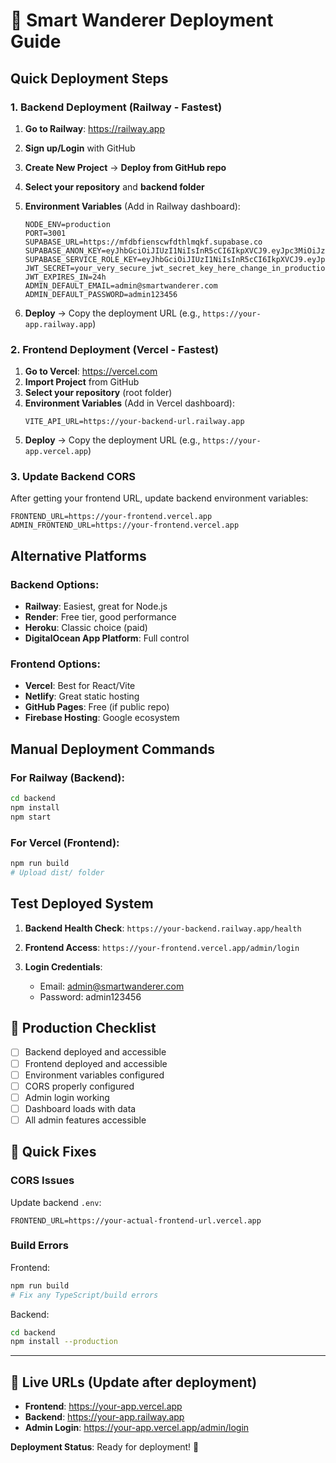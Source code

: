 # 🚀 Smart Wanderer Deployment Guide

## Quick Deployment Steps

### 1. Backend Deployment (Railway - Fastest)

1. **Go to Railway**: https://railway.app
2. **Sign up/Login** with GitHub
3. **Create New Project** → **Deploy from GitHub repo**
4. **Select your repository** and **backend folder**
5. **Environment Variables** (Add in Railway dashboard):
   ```
   NODE_ENV=production
   PORT=3001
   SUPABASE_URL=https://mfdbfienscwfdthlmqkf.supabase.co
   SUPABASE_ANON_KEY=eyJhbGciOiJIUzI1NiIsInR5cCI6IkpXVCJ9.eyJpc3MiOiJzdXBhYmFzZSIsInJlZiI6Im1mZGJmaWVuc2N3ZmR0aGxtcWtmIiwicm9sZSI6ImFub24iLCJpYXQiOjE3NTgyMjAyNDMsImV4cCI6MjA3Mzc5NjI0M30.WwHjq1zLJy6gXNbLJo6c0vcWeYCTVuUuS4yh9rX7w7g
   SUPABASE_SERVICE_ROLE_KEY=eyJhbGciOiJIUzI1NiIsInR5cCI6IkpXVCJ9.eyJpc3MiOiJzdXBhYmFzZSIsInJlZiI6Im1mZGJmaWVuc2N3ZmR0aGxtcWtmIiwicm9sZSI6InNlcnZpY2Vfcm9sZSIsImlhdCI6MTc1ODIyMDI0MywiZXhwIjoyMDczNzk2MjQzfQ.wG0YFABn71nx_CX3SnXWI6xJXwJtOVL8GzblRqG_Kyw
   JWT_SECRET=your_very_secure_jwt_secret_key_here_change_in_production
   JWT_EXPIRES_IN=24h
   ADMIN_DEFAULT_EMAIL=admin@smartwanderer.com
   ADMIN_DEFAULT_PASSWORD=admin123456
   ```

6. **Deploy** → Copy the deployment URL (e.g., `https://your-app.railway.app`)

### 2. Frontend Deployment (Vercel - Fastest)

1. **Go to Vercel**: https://vercel.com
2. **Import Project** from GitHub
3. **Select your repository** (root folder)
4. **Environment Variables** (Add in Vercel dashboard):
   ```
   VITE_API_URL=https://your-backend-url.railway.app
   ```
5. **Deploy** → Copy the deployment URL (e.g., `https://your-app.vercel.app`)

### 3. Update Backend CORS

After getting your frontend URL, update backend environment variables:
```
FRONTEND_URL=https://your-frontend.vercel.app
ADMIN_FRONTEND_URL=https://your-frontend.vercel.app
```

## Alternative Platforms

### Backend Options:
- **Railway**: Easiest, great for Node.js
- **Render**: Free tier, good performance  
- **Heroku**: Classic choice (paid)
- **DigitalOcean App Platform**: Full control

### Frontend Options:
- **Vercel**: Best for React/Vite
- **Netlify**: Great static hosting
- **GitHub Pages**: Free (if public repo)
- **Firebase Hosting**: Google ecosystem

## Manual Deployment Commands

### For Railway (Backend):
```bash
cd backend
npm install
npm start
```

### For Vercel (Frontend):
```bash
npm run build
# Upload dist/ folder
```

## Test Deployed System

1. **Backend Health Check**: 
   `https://your-backend.railway.app/health`

2. **Frontend Access**:
   `https://your-frontend.vercel.app/admin/login`

3. **Login Credentials**:
   - Email: admin@smartwanderer.com
   - Password: admin123456

## 🎯 Production Checklist

- [ ] Backend deployed and accessible
- [ ] Frontend deployed and accessible  
- [ ] Environment variables configured
- [ ] CORS properly configured
- [ ] Admin login working
- [ ] Dashboard loads with data
- [ ] All admin features accessible

## 🚨 Quick Fixes

### CORS Issues
Update backend `.env`:
```
FRONTEND_URL=https://your-actual-frontend-url.vercel.app
```

### Build Errors
Frontend:
```bash
npm run build
# Fix any TypeScript/build errors
```

Backend:
```bash
cd backend
npm install --production
```

---

## 🎉 Live URLs (Update after deployment)

- **Frontend**: https://your-app.vercel.app
- **Backend**: https://your-app.railway.app  
- **Admin Login**: https://your-app.vercel.app/admin/login

**Deployment Status**: Ready for deployment! 🚀